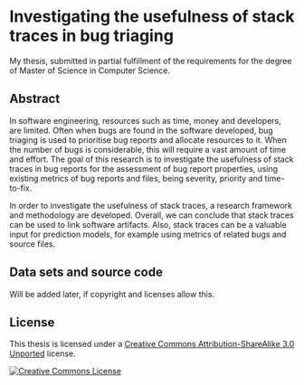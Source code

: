 Investigating the usefulness of stack traces in bug triaging
======

My thesis, submitted in partial fulfillment of the requirements for the degree of Master of Science in Computer Science.

## Abstract
In software engineering, resources such as time, money and developers, are limited. Often when bugs are found in the software developed, bug triaging is used to prioritise bug reports and allocate resources to it. When the number of bugs is considerable, this will require a vast amount of time and effort. The goal of this research is to investigate the usefulness of stack traces in bug reports for the assessment of bug report properties, using existing metrics of bug reports and files, being severity, priority and time-to-fix.

In order to investigate the usefulness of stack traces, a research framework and methodology are developed. Overall, we can conclude that stack traces can be used to link software artifacts. Also, stack traces can be a valuable input for prediction models, for example using metrics of related bugs and source files.

## Data sets and source code
Will be added later, if copyright and licenses allow this.

## License
This thesis is licensed under a [Creative Commons Attribution-ShareAlike 3.0 Unported](http://creativecommons.org/licenses/by-sa/3.0/) license.

[![Creative Commons License](http://i.creativecommons.org/l/by-sa/3.0/80x15.png)](http://creativecommons.org/licenses/by-sa/3.0/)
